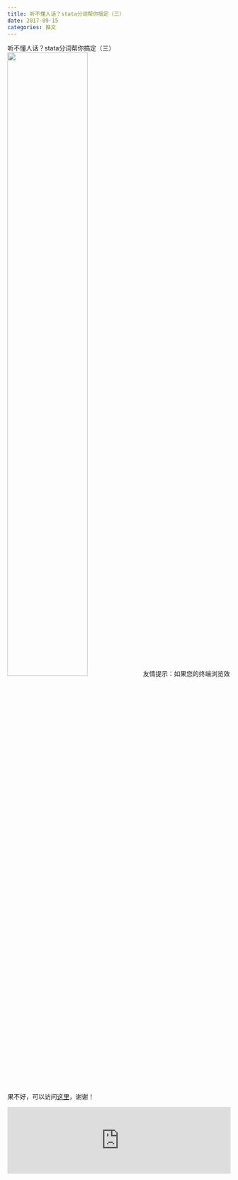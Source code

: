 ```yaml
---
title: 听不懂人话？stata分词帮你搞定（三）
date: 2017-09-15
categories: 推文
---
```

听不懂人话？stata分词帮你搞定（三）
<img src="http://mmbiz.qpic.cn/mmbiz_jpg/ACviaWTBFxhYxDRyOMn5SPrOINLMy9nUkpHEahnUAyxUkl4jibTzvyyLFBRmJibeUe4CMKicHxyuJEWOsOFbGltKsg/0?wx_fmt.jpeg" style="width: 60%; height: auto;"/><!--more-->
友情提示：如果您的终端浏览效果不好，可以访问[这里](https://stata-club.github.io/stata_article/2017-09-15.html)，谢谢！
<iframe src="https://stata-club.github.io/stata_article/2017-09-15.html" id="iframepage" frameborder="0" scrolling="no" marginheight="0" marginwidth="0" width="100%" onLoad="iFrameHeight()"></iframe>
<script type="text/javascript" language="javascript">
function iFrameHeight() {
var ifm= document.getElementById("iframepage");
var subWeb = document.frames ? document.frames["iframepage"].document : ifm.contentDocument;   
if(ifm != null && subWeb != null) {
 ifm.height = subWeb.body.scrollHeight;
} 
} 
</script> 